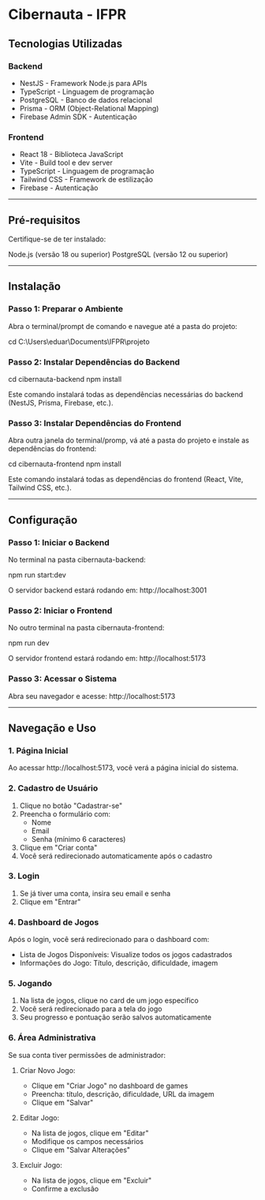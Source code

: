 # Cibernauta - IFPR


## Tecnologias Utilizadas

### Backend
- NestJS - Framework Node.js para APIs
- TypeScript - Linguagem de programação
- PostgreSQL - Banco de dados relacional
- Prisma - ORM (Object-Relational Mapping)
- Firebase Admin SDK - Autenticação

### Frontend
- React 18 - Biblioteca JavaScript
- Vite - Build tool e dev server
- TypeScript - Linguagem de programação
- Tailwind CSS - Framework de estilização
- Firebase - Autenticação
---

## Pré-requisitos

Certifique-se de ter instalado:

   Node.js (versão 18 ou superior)
   PostgreSQL (versão 12 ou superior)

---

## Instalação

### Passo 1: Preparar o Ambiente

Abra o terminal/prompt de comando e navegue até a pasta do projeto:

cd C:\Users\eduar\Documents\IFPR\projeto

### Passo 2: Instalar Dependências do Backend

cd cibernauta-backend
npm install

Este comando instalará todas as dependências necessárias do backend (NestJS, Prisma, Firebase, etc.).

### Passo 3: Instalar Dependências do Frontend

Abra outra janela do terminal/promp, vá até a pasta do projeto e instale as dependências do frontend:

cd cibernauta-frontend
npm install

Este comando instalará todas as dependências do frontend (React, Vite, Tailwind CSS, etc.).

---

## Configuração

### Passo 1: Iniciar o Backend

No terminal na pasta cibernauta-backend:

npm run start:dev

O servidor backend estará rodando em: http://localhost:3001

### Passo 2: Iniciar o Frontend

No outro terminal na pasta cibernauta-frontend:

npm run dev

O servidor frontend estará rodando em: http://localhost:5173

### Passo 3: Acessar o Sistema

Abra seu navegador e acesse: http://localhost:5173

---

## Navegação e Uso

### 1. Página Inicial

Ao acessar http://localhost:5173, você verá a página inicial do sistema.

### 2. Cadastro de Usuário

1. Clique no botão "Cadastrar-se"
2. Preencha o formulário com:
   - Nome
   - Email
   - Senha (mínimo 6 caracteres)
3. Clique em "Criar conta"
4. Você será redirecionado automaticamente após o cadastro

### 3. Login

1. Se já tiver uma conta, insira seu email e senha
3. Clique em "Entrar"

### 4. Dashboard de Jogos

Após o login, você será redirecionado para o dashboard com:

- Lista de Jogos Disponíveis: Visualize todos os jogos cadastrados
- Informações do Jogo: Título, descrição, dificuldade, imagem

### 5. Jogando

1. Na lista de jogos, clique no card de um jogo específico
2. Você será redirecionado para a tela do jogo
3. Seu progresso e pontuação serão salvos automaticamente


### 6. Área Administrativa

Se sua conta tiver permissões de administrador:

1. Criar Novo Jogo:
   - Clique em "Criar Jogo" no dashboard de games
   - Preencha: título, descrição, dificuldade, URL da imagem
   - Clique em "Salvar"

2. Editar Jogo:
   - Na lista de jogos, clique em "Editar"
   - Modifique os campos necessários
   - Clique em "Salvar Alterações"

3. Excluir Jogo:
   - Na lista de jogos, clique em "Excluir"
   - Confirme a exclusão
